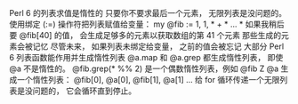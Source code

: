 Perl 6 的列表求值是惰性的
只要你不要求最后一个元素， 无限列表是没问题的。
使用绑定 (:=) 操作符把列表赋值给变量：
my @fib := 1, 1, * + * ... *
如果我稍后要 @fib[40] 的值， 会生成足够多的元素以获取数组的第 41 个元素
那些生成的元素会被记忆
尽管未来， 如果列表未绑定给变量， 之前的值会被忘记
大部分 Perl 6 列表函数能作用并生成惰性列表
@a.map 和 @a.grep 都生成惰性列表， 即使 @a 不是惰性的。
@fib.grep(* %% 2) 是一个偶数惰性列表，例如
@fib Z @a 生成一个惰性列表： @fib[0], @a[0], @fib[1], @a[1] ...
给 for 循环传递一个无限列表是没问题的， 它会循环直到停止。


